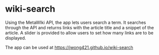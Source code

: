 # wiki-search

  Using the MetaWIki API, the app lets users search a term. It searches through the API and returns links with the article title and a snippet
of the article. A slider is provided to allow users to set how many links are to be displayed.

The app can be used at https://jwong421.github.io/wiki-search
